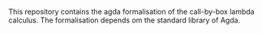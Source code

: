 This repository contains the agda formalisation of the call-by-box lambda calculus.
The formalisation depends om the standard library of Agda.